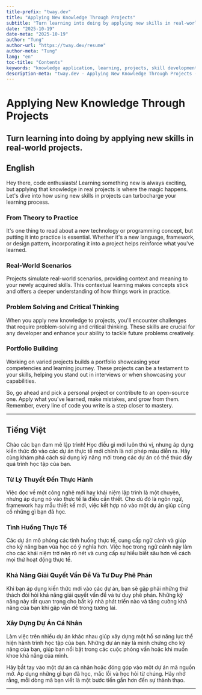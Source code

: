 ```yaml
---
title-prefix: "tway.dev"
title: "Applying New Knowledge Through Projects"
subtitle: "Turn learning into doing by applying new skills in real-world projects."
date: "2025-10-19"
date-meta: "2025-10-19"
author: "Tung"
author-url: "https://tway.dev/resume"
author-meta: "Tung"
lang: "en"
toc-title: "Contents"
keywords: "knowledge application, learning, projects, skill development, real-world experience"
description-meta: "tway.dev - Applying New Knowledge Through Projects - Turn learning into doing by applying new skills in real-world projects."
---
```


# Applying New Knowledge Through Projects
## Turn learning into doing by applying new skills in real-world projects.

## English
Hey there, code enthusiasts! Learning something new is always exciting, but applying that knowledge in real projects is where the magic happens. Let's dive into how using new skills in projects can turbocharge your learning process.

### From Theory to Practice

It's one thing to read about a new technology or programming concept, but putting it into practice is essential. Whether it's a new language, framework, or design pattern, incorporating it into a project helps reinforce what you've learned.

### Real-World Scenarios

Projects simulate real-world scenarios, providing context and meaning to your newly acquired skills. This contextual learning makes concepts stick and offers a deeper understanding of how things work in practice.

### Problem Solving and Critical Thinking

When you apply new knowledge to projects, you'll encounter challenges that require problem-solving and critical thinking. These skills are crucial for any developer and enhance your ability to tackle future problems creatively.

### Portfolio Building

Working on varied projects builds a portfolio showcasing your competencies and learning journey. These projects can be a testament to your skills, helping you stand out in interviews or when showcasing your capabilities.

So, go ahead and pick a personal project or contribute to an open-source one. Apply what you've learned, make mistakes, and grow from them. Remember, every line of code you write is a step closer to mastery.

---

## Tiếng Việt
Chào các bạn đam mê lập trình! Học điều gì mới luôn thú vị, nhưng áp dụng kiến thức đó vào các dự án thực tế mới chính là nơi phép màu diễn ra. Hãy cùng khám phá cách sử dụng kỹ năng mới trong các dự án có thể thúc đẩy quá trình học tập của bạn.

### Từ Lý Thuyết Đến Thực Hành

Việc đọc về một công nghệ mới hay khái niệm lập trình là một chuyện, nhưng áp dụng nó vào thực tế là điều cần thiết. Cho dù đó là ngôn ngữ, framework hay mẫu thiết kế mới, việc kết hợp nó vào một dự án giúp củng cố những gì bạn đã học.

### Tình Huống Thực Tế

Các dự án mô phỏng các tình huống thực tế, cung cấp ngữ cảnh và giúp cho kỹ năng bạn vừa học có ý nghĩa hơn. Việc học trong ngữ cảnh này làm cho các khái niệm trở nên rõ nét và cung cấp sự hiểu biết sâu hơn về cách mọi thứ hoạt động thực tế.

### Khả Năng Giải Quyết Vấn Đề Và Tư Duy Phê Phán

Khi bạn áp dụng kiến thức mới vào các dự án, bạn sẽ gặp phải những thử thách đòi hỏi khả năng giải quyết vấn đề và tư duy phê phán. Những kỹ năng này rất quan trọng cho bất kỳ nhà phát triển nào và tăng cường khả năng của bạn khi gặp vấn đề trong tương lai.

### Xây Dựng Dự Án Cá Nhân

Làm việc trên nhiều dự án khác nhau giúp xây dựng một hồ sơ năng lực thể hiện hành trình học tập của bạn. Những dự án này là minh chứng cho kỹ năng của bạn, giúp bạn nổi bật trong các cuộc phỏng vấn hoặc khi muốn khoe khả năng của mình.

Hãy bắt tay vào một dự án cá nhân hoặc đóng góp vào một dự án mã nguồn mở. Áp dụng những gì bạn đã học, mắc lỗi và học hỏi từ chúng. Hãy nhớ rằng, mỗi dòng mã bạn viết là một bước tiến gần hơn đến sự thành thạo.

---
